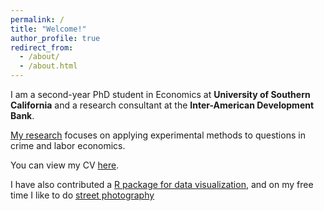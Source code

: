 ```yaml
---
permalink: /
title: "Welcome!"
author_profile: true
redirect_from: 
  - /about/
  - /about.html
---
```



I am a second-year PhD student in Economics at **University of Southern California** and a research consultant at the **Inter-American Development Bank**. 

[My research](../publications/) focuses on applying experimental methods to questions in crime and labor economics. 

You can view my CV [here](../files/CV.pdf). 

I have also contributed a [R package for data visualization](https://github.com/jbgb13/peRReo), and on my free time I like to do [street photography](https://jbxgonzalez.github.io/)



